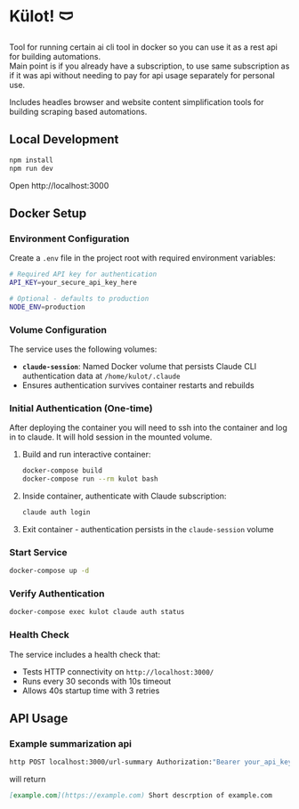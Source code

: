 # Külot! 🩲

Tool for running certain ai cli tool in docker so you can use it as a rest api for building automations.  
Main point is if you already have a subscription, to use same subscription as if it was api without needing to pay for api usage separately for personal use.

Includes headles browser and website content simplification tools for building scraping based automations.  

## Local Development

```bash
npm install
npm run dev
```

Open http://localhost:3000

## Docker Setup

### Environment Configuration

Create a `.env` file in the project root with required environment variables:

```bash
# Required API key for authentication
API_KEY=your_secure_api_key_here

# Optional - defaults to production
NODE_ENV=production
```

### Volume Configuration

The service uses the following volumes:

- **`claude-session`**: Named Docker volume that persists Claude CLI authentication data at `/home/kulot/.claude`
- Ensures authentication survives container restarts and rebuilds

### Initial Authentication (One-time)

After deploying the container you will need to ssh into the container and log in to claude. It will hold session in the mounted volume.  

1. Build and run interactive container:
   ```bash
   docker-compose build
   docker-compose run --rm kulot bash
   ```

2. Inside container, authenticate with Claude subscription:
   ```bash
   claude auth login
   ```

3. Exit container - authentication persists in the `claude-session` volume

### Start Service

```bash
docker-compose up -d
```

### Verify Authentication

```bash
docker-compose exec kulot claude auth status
```

### Health Check

The service includes a health check that:
- Tests HTTP connectivity on `http://localhost:3000/`
- Runs every 30 seconds with 10s timeout
- Allows 40s startup time with 3 retries

## API Usage

### Example summarization api

```bash
http POST localhost:3000/url-summary Authorization:"Bearer your_api_key_here" url="https://example.com"
```

will return  

```markdown
[example.com](https://example.com) Short descrption of example.com
```

